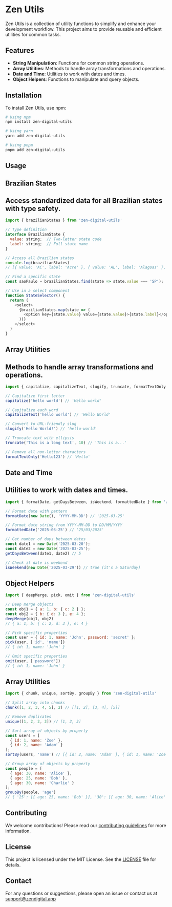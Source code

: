 # Zen Utils

Zen Utils is a collection of utility functions to simplify and enhance your development workflow. This project aims to provide reusable and efficient utilities for common tasks.

## Features

- **String Manipulation**: Functions for common string operations.
- **Array Utilities**: Methods to handle array transformations and operations.
- **Date and Time**: Utilities to work with dates and times.
- **Object Helpers**: Functions to manipulate and query objects.

## Installation

To install Zen Utils, use npm:

```bash
# Using npm
npm install zen-digital-utils

# Using yarn
yarn add zen-digital-utils

# Using pnpm
pnpm add zen-digital-utils
```

## Usage

## Brazilian States
## Access standardized data for all Brazilian states with type safety.

```javascript
import { brazilianStates } from 'zen-digital-utils'

// Type definition
interface BrazilianState {
  value: string;  // Two-letter state code
  label: string;  // Full state name
}

// Access all Brazilian states
console.log(brazilianStates)
// [{ value: 'AC', label: 'Acre' }, { value: 'AL', label: 'Alagoas' }, ...]

// Find a specific state
const saoPaulo = brazilianStates.find(state => state.value === 'SP');

// Use in a select component
function StateSelector() {
  return (
    <select>
      {brazilianStates.map(state => (
        <option key={state.value} value={state.value}>{state.label}</option>
      ))}
    </select>
  )
}
```


## Array Utilities
## Methods to handle array transformations and operations.

```javascript
import { capitalize, capitalizeText, slugify, truncate, formatTextOnly } from 'zen-digital-utils'

// Capitalize first letter
capitalize('hello world') // 'Hello world'

// Capitalize each word
capitalizeText('hello world') // 'Hello World'

// Convert to URL-friendly slug
slugify('Hello World!') // 'hello-world'

// Truncate text with ellipsis
truncate('This is a long text', 10) // 'This is a...'

// Remove all non-letter characters
formatTextOnly('Hello123') // 'Hello'
```


## Date and Time
## Utilities to work with dates and times.

```javascript
import { formatDate, getDaysBetween, isWeekend, formattedDate } from 'zen-digital-utils'

// Format date with pattern
formatDate(new Date(), 'YYYY-MM-DD') // '2025-03-25'

// Format date string from YYYY-MM-DD to DD/MM/YYYY
formattedDate('2025-03-25') // '25/03/2025'

// Get number of days between dates
const date1 = new Date('2025-03-20');
const date2 = new Date('2025-03-25');
getDaysBetween(date1, date2) // 5

// Check if date is weekend
isWeekend(new Date('2025-03-29')) // true (it's a Saturday)
```


## Object Helpers

```javascript
import { deepMerge, pick, omit } from 'zen-digital-utils'

// Deep merge objects
const obj1 = { a: 1, b: { c: 2 } };
const obj2 = { b: { d: 3 }, e: 4 };
deepMerge(obj1, obj2)
// { a: 1, b: { c: 2, d: 3 }, e: 4 }

// Pick specific properties
const user = { id: 1, name: 'John', password: 'secret' };
pick(user, ['id', 'name']) 
// { id: 1, name: 'John' }

// Omit specific properties
omit(user, ['password']) 
// { id: 1, name: 'John' }
```

## Array Utilities

```javascript
import { chunk, unique, sortBy, groupBy } from 'zen-digital-utils'

// Split array into chunks
chunk([1, 2, 3, 4, 5], 2) // [[1, 2], [3, 4], [5]]

// Remove duplicates
unique([1, 2, 2, 3]) // [1, 2, 3]

// Sort array of objects by property
const users = [
  { id: 1, name: 'Zoe' },
  { id: 2, name: 'Adam' }
];
sortBy(users, 'name') // [{ id: 2, name: 'Adam' }, { id: 1, name: 'Zoe' }]

// Group array of objects by property
const people = [
  { age: 30, name: 'Alice' },
  { age: 25, name: 'Bob' },
  { age: 30, name: 'Charlie' }
];
groupBy(people, 'age') 
// { '25': [{ age: 25, name: 'Bob' }], '30': [{ age: 30, name: 'Alice' }, { age: 30, name: 'Charlie' }] }
```


## Contributing

We welcome contributions! Please read our [contributing guidelines](CONTRIBUTING.md) for more information.

## License

This project is licensed under the MIT License. See the [LICENSE](LICENSE) file for details.

## Contact

For any questions or suggestions, please open an issue or contact us at support@zendigital.app
